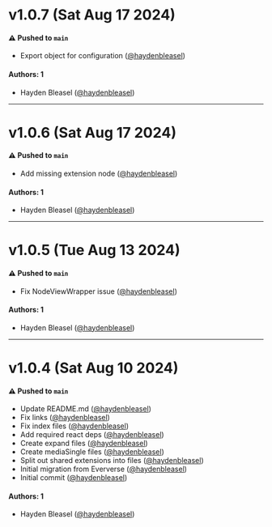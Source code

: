 # v1.0.7 (Sat Aug 17 2024)

#### ⚠️ Pushed to `main`

- Export object for configuration ([@haydenbleasel](https://github.com/haydenbleasel))

#### Authors: 1

- Hayden Bleasel ([@haydenbleasel](https://github.com/haydenbleasel))

---

# v1.0.6 (Sat Aug 17 2024)

#### ⚠️ Pushed to `main`

- Add missing extension node ([@haydenbleasel](https://github.com/haydenbleasel))

#### Authors: 1

- Hayden Bleasel ([@haydenbleasel](https://github.com/haydenbleasel))

---

# v1.0.5 (Tue Aug 13 2024)

#### ⚠️ Pushed to `main`

- Fix NodeViewWrapper issue ([@haydenbleasel](https://github.com/haydenbleasel))

#### Authors: 1

- Hayden Bleasel ([@haydenbleasel](https://github.com/haydenbleasel))

---

# v1.0.4 (Sat Aug 10 2024)

#### ⚠️ Pushed to `main`

- Update README.md ([@haydenbleasel](https://github.com/haydenbleasel))
- Fix links ([@haydenbleasel](https://github.com/haydenbleasel))
- Fix index files ([@haydenbleasel](https://github.com/haydenbleasel))
- Add required react deps ([@haydenbleasel](https://github.com/haydenbleasel))
- Create expand files ([@haydenbleasel](https://github.com/haydenbleasel))
- Create mediaSingle files ([@haydenbleasel](https://github.com/haydenbleasel))
- Split out shared extensions into files ([@haydenbleasel](https://github.com/haydenbleasel))
- Initial migration from Eververse ([@haydenbleasel](https://github.com/haydenbleasel))
- Initial commit ([@haydenbleasel](https://github.com/haydenbleasel))

#### Authors: 1

- Hayden Bleasel ([@haydenbleasel](https://github.com/haydenbleasel))
